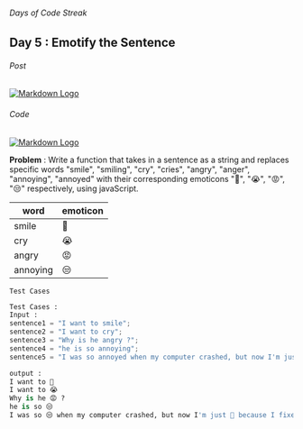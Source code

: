 ###### Days of Code Streak 
## Day 5 : Emotify the Sentence

###### Post
[![Markdown Logo](https://img.shields.io/badge/LinkedIn-0077B5?style=for-the-badge&logo=linkedin&logoColor=white)](https://www.linkedin.com/posts/mustbemustak_daysofcode-vitbhopalgaming-20daysofcode-activity-7019603239792697344--Khj?utm_source=share&utm_medium=member_desktop)

###### Code
[![Markdown Logo](https://img.shields.io/badge/JavaScript-323330?style=for-the-badge&logo=javascript&logoColor=F7DF1E)](https://github.com/Mus1ak/20DaysofCode/tree/main/Days/Day%205/Day5.js)

**Problem** : Write a function that takes in a sentence as a string and replaces specific words "smile", "smiling", "cry", "cries", "angry", "anger", "annoying", "annoyed" with their corresponding emoticons "🙂", "😭", "😡", "😒" respectively, using javaScript.

|word  |  emoticon|
|-------|-----------|
|smile |    🙂|
|cry    |   😭|
|angry  |   😡|
|annoying|  😒|

```Test Cases```

```python
Test Cases :
Input :
sentence1 = "I want to smile";
sentence2 = "I want to cry";
sentence3 = "Why is he angry ?";
sentence4 = "he is so annoying";
sentence5 = "I was so annoyed when my computer crashed, but now I'm just smiling because I fixed it and it's not a big deal anymore, even though it was cry worthy at first.";

output :
I want to 🙂
I want to 😭
Why is he 😡 ?
he is so 😒
I was so 😒 when my computer crashed, but now I'm just 🙂 because I fixed it and it's not a big deal anymore, even though it was 😭 worthy at first.
``` 


